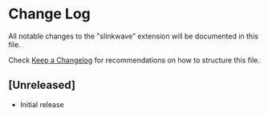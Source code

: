 # Change Log

All notable changes to the "slinkwave" extension will be documented in this file.

Check [Keep a Changelog](http://keepachangelog.com/) for recommendations on how to structure this file.

## [Unreleased]

- Initial release
